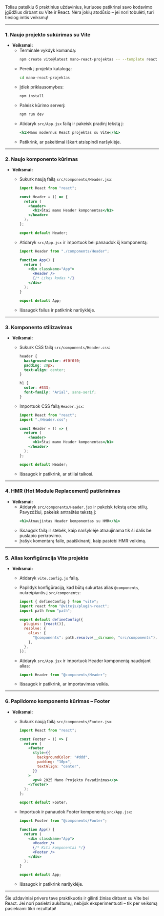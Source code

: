 Toliau pateikiu 6 praktinius uždavinius, kuriuose patikrinsi savo kodavimo įgūdžius dirbant su Vite ir React. Nėra jokių atodūsio – jei nori tobulėti, turi tiesiog imtis veiksmų!

---

### 1. Naujo projekto sukūrimas su Vite

- **Veiksmai:**
  - Terminale vykdyk komandą:
    ```bash
    npm create vite@latest mano-react-projektas -- --template react
    ```
  - Pereik į projekto katalogą:
    ```bash
    cd mano-react-projektas
    ```
  - Įdiek priklausomybes:
    ```bash
    npm install
    ```
  - Paleisk kūrimo serverį:
    ```bash
    npm run dev
    ```
  - Atidaryk `src/App.jsx` failą ir pakeisk pradinį tekstą į:
    ```jsx
    <h1>Mano modernus React projektas su Vite</h1>
    ```
  - Patikrink, ar pakeitimai iškart atsispindi naršyklėje.

---

### 2. Naujo komponento kūrimas

- **Veiksmai:**

  - Sukurk naują failą `src/components/Header.jsx`:

    ```jsx
    import React from "react";

    const Header = () => {
      return (
        <header>
          <h1>Štai mano Header komponentas</h1>
        </header>
      );
    };

    export default Header;
    ```

  - Atidaryk `src/App.jsx` ir importuok bei panaudok šį komponentą:

    ```jsx
    import Header from "./components/Header";

    function App() {
      return (
        <div className="App">
          <Header />
          {/* Likęs kodas */}
        </div>
      );
    }

    export default App;
    ```

  - Išsaugok failus ir patikrink naršyklėje.

---

### 3. Komponento stilizavimas

- **Veiksmai:**

  - Sukurk CSS failą `src/components/Header.css`:

    ```css
    header {
      background-color: #f0f0f0;
      padding: 20px;
      text-align: center;
    }

    h1 {
      color: #333;
      font-family: "Arial", sans-serif;
    }
    ```

  - Importuok CSS failą `Header.jsx`:

    ```jsx
    import React from "react";
    import "./Header.css";

    const Header = () => {
      return (
        <header>
          <h1>Štai mano Header komponentas</h1>
        </header>
      );
    };

    export default Header;
    ```

  - Išsaugok ir patikrink, ar stiliai taikosi.

---

### 4. HMR (Hot Module Replacement) patikrinimas

- **Veiksmai:**
  - Atidaryk `src/components/Header.jsx` ir pakeisk tekstą arba stilių. Pavyzdžiui, pakeisk antraštės tekstą į:
    ```jsx
    <h1>Atnaujintas Header komponentas su HMR</h1>
    ```
  - Išsaugok failą ir stebėk, kaip naršyklėje atnaujinama tik ši dalis be puslapio perkrovimo.
  - Įrašyk komentarą faile, paaiškinantį, kaip pastebi HMR veikimą.

---

### 5. Alias konfigūracija Vite projekte

- **Veiksmai:**

  - Atidaryk `vite.config.js` failą.
  - Papildyk konfigūraciją, kad būtų sukurtas alias `@components`, nukreipiantis į `src/components`:

    ```js
    import { defineConfig } from "vite";
    import react from "@vitejs/plugin-react";
    import path from "path";

    export default defineConfig({
      plugins: [react()],
      resolve: {
        alias: {
          "@components": path.resolve(__dirname, "src/components"),
        },
      },
    });
    ```

  - Atidaryk `src/App.jsx` ir importuok Header komponentą naudojant alias:
    ```jsx
    import Header from "@components/Header";
    ```
  - Išsaugok ir patikrink, ar importavimas veikia.

---

### 6. Papildomo komponento kūrimas – Footer

- **Veiksmai:**

  - Sukurk naują failą `src/components/Footer.jsx`:

    ```jsx
    import React from "react";

    const Footer = () => {
      return (
        <footer
          style={{
            backgroundColor: "#ddd",
            padding: "10px",
            textAlign: "center",
          }}
        >
          <p>© 2025 Mano Projekto Pavadinimas</p>
        </footer>
      );
    };

    export default Footer;
    ```

  - Importuok ir panaudok Footer komponentą `src/App.jsx`:

    ```jsx
    import Footer from "@components/Footer";

    function App() {
      return (
        <div className="App">
          <Header />
          {/* Kiti komponentai */}
          <Footer />
        </div>
      );
    }

    export default App;
    ```

  - Išsaugok ir patikrink naršyklėje.

---

Šie uždaviniai privers tave praktikuotis ir gilinti žinias dirbant su Vite bei React. Jei nori pasiekti aukštumų, nebijok eksperimentuoti – tik per veiksmą pasiekiami tikri rezultatai!
